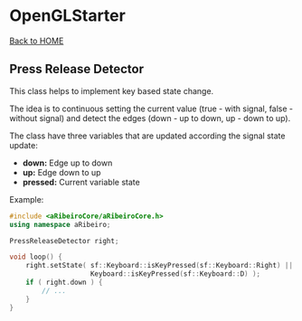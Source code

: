 # OpenGLStarter

[Back to HOME](../index.md)

## Press Release Detector

This class helps to implement key based state change.

The idea is to continuous setting the current value (true - with signal, false - without signal) and detect the edges (down - up to down, up - down to up).

The class have three variables that are updated according the signal state update:

* __down:__ Edge up to down
* __up:__ Edge down to up
* __pressed:__ Current variable state

Example:

```cpp
#include <aRibeiroCore/aRibeiroCore.h>
using namespace aRibeiro;

PressReleaseDetector right;

void loop() {
    right.setState( sf::Keyboard::isKeyPressed(sf::Keyboard::Right) || 
                    Keyboard::isKeyPressed(sf::Keyboard::D) );
    if ( right.down ) {
        // ...
    }
}
```

